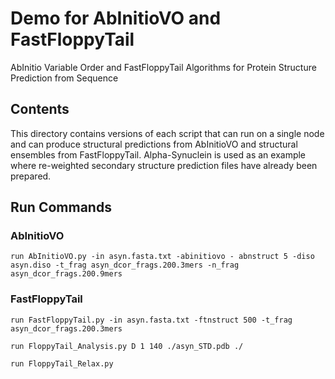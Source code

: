# Demo for AbInitioVO and FastFloppyTail
 AbInitio Variable Order and FastFloppyTail Algorithms for Protein Structure Prediction from Sequence

## Contents
This directory contains versions of each script that can run on a single node and can produce structural predictions from 
AbInitioVO and structural ensembles from FastFloppyTail. Alpha-Synuclein is used as an example where re-weighted secondary 
structure prediction files have already been prepared.

## Run Commands
### AbInitioVO
```
run AbInitioVO.py -in asyn.fasta.txt -abinitiovo - abnstruct 5 -diso asyn.diso -t_frag asyn_dcor_frags.200.3mers -n_frag asyn_dcor_frags.200.9mers
```

### FastFloppyTail

```run FastFloppyTail.py -in asyn.fasta.txt -ftnstruct 500 -t_frag asyn_dcor_frags.200.3mers```

```run FloppyTail_Analysis.py D 1 140 ./asyn_STD.pdb ./```

```run FloppyTail_Relax.py```
